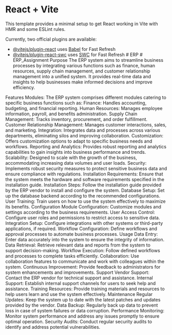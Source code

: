 # React + Vite

This template provides a minimal setup to get React working in Vite with HMR and some ESLint rules.

Currently, two official plugins are available:

- [@vitejs/plugin-react](https://github.com/vitejs/vite-plugin-react/blob/main/packages/plugin-react/README.md) uses [Babel](https://babeljs.io/) for Fast Refresh
- [@vitejs/plugin-react-swc](https://github.com/vitejs/vite-plugin-react-swc) uses [SWC](https://swc.rs/) for Fast Refresh
#   E R P 
 
 #   E R P _ A s s i g n m e n t 
Purpose
The ERP system aims to streamline business processes by integrating various functions such as finance, human resources, supply chain management, and customer relationship management into a unified system. It provides real-time data and insights to help businesses make informed decisions and improve efficiency.

Features
Modules: The ERP system comprises different modules catering to specific business functions such as:
Finance: Handles accounting, budgeting, and financial reporting.
Human Resources: Manages employee information, payroll, and benefits administration.
Supply Chain Management: Tracks inventory, procurement, and order fulfillment.
Customer Relationship Management: Manages customer interactions, sales, and marketing.
Integration: Integrates data and processes across various departments, eliminating silos and improving collaboration.
Customization: Offers customization options to adapt to specific business needs and workflows.
Reporting and Analytics: Provides robust reporting and analytics capabilities to gain insights into business performance and trends.
Scalability: Designed to scale with the growth of the business, accommodating increasing data volumes and user loads.
Security: Implements robust security measures to protect sensitive business data and ensure compliance with regulations.
Installation
Requirements: Ensure that the system meets the hardware and software requirements specified in the installation guide.
Installation Steps: Follow the installation guide provided by the ERP vendor to install and configure the system.
Database Setup: Set up the database backend according to the recommended configurations.
User Training: Train users on how to use the system effectively to maximize its benefits.
Configuration
Module Configuration: Customize modules and settings according to the business requirements.
User Access Control: Configure user roles and permissions to restrict access to sensitive data.
Integration Setup: Configure integrations with other systems or third-party applications, if required.
Workflow Configuration: Define workflows and approval processes to automate business processes.
Usage
Data Entry: Enter data accurately into the system to ensure the integrity of information.
Data Retrieval: Retrieve relevant data and reports from the system to support decision-making.
Workflow Execution: Follow defined workflows and processes to complete tasks efficiently.
Collaboration: Use collaboration features to communicate and work with colleagues within the system.
Continuous Improvement: Provide feedback to administrators for system enhancements and improvements.
Support
Vendor Support: Contact the ERP vendor for technical support and assistance.
Internal Support: Establish internal support channels for users to seek help and assistance.
Training Resources: Provide training materials and resources to help users learn and use the system effectively.
Maintenance
Regular Updates: Keep the system up to date with the latest patches and updates provided by the vendor.
Data Backup: Regularly back up data to prevent loss in case of system failures or data corruption.
Performance Monitoring: Monitor system performance and address any issues promptly to ensure optimal operation.
Security Audits: Conduct regular security audits to identify and address potential vulnerabilities.
 
 
